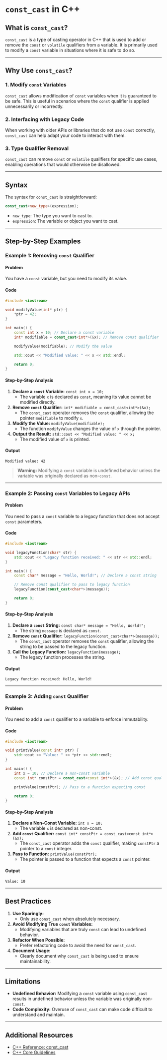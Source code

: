 # `const_cast` in C++

## What is `const_cast`?

`const_cast` is a type of casting operator in C++ that is used to add or remove the `const` or `volatile` qualifiers from a variable. It is primarily used to modify a `const` variable in situations where it is safe to do so.

---

## Why Use `const_cast`?

### 1. Modify `const` Variables
`const_cast` allows modification of `const` variables when it is guaranteed to be safe. This is useful in scenarios where the `const` qualifier is applied unnecessarily or incorrectly.

### 2. Interfacing with Legacy Code
When working with older APIs or libraries that do not use `const` correctly, `const_cast` can help adapt your code to interact with them.

### 3. Type Qualifier Removal
`const_cast` can remove `const` or `volatile` qualifiers for specific use cases, enabling operations that would otherwise be disallowed.

---

## Syntax

The syntax for `const_cast` is straightforward:

```cpp
const_cast<new_type>(expression);
```

- `new_type`: The type you want to cast to.
- `expression`: The variable or object you want to cast.

---

## Step-by-Step Examples

### Example 1: Removing `const` Qualifier

#### Problem
You have a `const` variable, but you need to modify its value.

#### Code
```cpp
#include <iostream>

void modifyValue(int* ptr) {
    *ptr = 42;
}

int main() {
    const int x = 10; // Declare a const variable
    int* modifiable = const_cast<int*>(&x); // Remove const qualifier

    modifyValue(modifiable); // Modify the value

    std::cout << "Modified value: " << x << std::endl;

    return 0;
}
```

#### Step-by-Step Analysis
1. **Declare a `const` Variable:** `const int x = 10;`
   - The variable `x` is declared as `const`, meaning its value cannot be modified directly.
2. **Remove `const` Qualifier:** `int* modifiable = const_cast<int*>(&x);`
   - The `const_cast` operator removes the `const` qualifier, allowing the pointer `modifiable` to modify `x`.
3. **Modify the Value:** `modifyValue(modifiable);`
   - The function `modifyValue` changes the value of `x` through the pointer.
4. **Output the Result:** `std::cout << "Modified value: " << x;`
   - The modified value of `x` is printed.

#### Output
```
Modified value: 42
```

> **Warning:** Modifying a `const` variable is undefined behavior unless the variable was originally declared as non-`const`.

---

### Example 2: Passing `const` Variables to Legacy APIs

#### Problem
You need to pass a `const` variable to a legacy function that does not accept `const` parameters.

#### Code
```cpp
#include <iostream>

void legacyFunction(char* str) {
    std::cout << "Legacy function received: " << str << std::endl;
}

int main() {
    const char* message = "Hello, World!"; // Declare a const string

    // Remove const qualifier to pass to legacy function
    legacyFunction(const_cast<char*>(message));

    return 0;
}
```

#### Step-by-Step Analysis
1. **Declare a `const` String:** `const char* message = "Hello, World!";`
   - The string `message` is declared as `const`.
2. **Remove `const` Qualifier:** `legacyFunction(const_cast<char*>(message));`
   - The `const_cast` operator removes the `const` qualifier, allowing the string to be passed to the legacy function.
3. **Call the Legacy Function:** `legacyFunction(message);`
   - The legacy function processes the string.

#### Output
```
Legacy function received: Hello, World!
```

---

### Example 3: Adding `const` Qualifier

#### Problem
You need to add a `const` qualifier to a variable to enforce immutability.

#### Code
```cpp
#include <iostream>

void printValue(const int* ptr) {
    std::cout << "Value: " << *ptr << std::endl;
}

int main() {
    int x = 10; // Declare a non-const variable
    const int* constPtr = const_cast<const int*>(&x); // Add const qualifier

    printValue(constPtr); // Pass to a function expecting const

    return 0;
}
```

#### Step-by-Step Analysis
1. **Declare a Non-Const Variable:** `int x = 10;`
   - The variable `x` is declared as non-const.
2. **Add `const` Qualifier:** `const int* constPtr = const_cast<const int*>(&x);`
   - The `const_cast` operator adds the `const` qualifier, making `constPtr` a pointer to a `const` integer.
3. **Pass to Function:** `printValue(constPtr);`
   - The pointer is passed to a function that expects a `const` pointer.

#### Output
```
Value: 10
```

---

## Best Practices

1. **Use Sparingly:**
   - Only use `const_cast` when absolutely necessary.
2. **Avoid Modifying True `const` Variables:**
   - Modifying variables that are truly `const` can lead to undefined behavior.
3. **Refactor When Possible:**
   - Prefer refactoring code to avoid the need for `const_cast`.
4. **Document Usage:**
   - Clearly document why `const_cast` is being used to ensure maintainability.

---

## Limitations

- **Undefined Behavior:** Modifying a `const` variable using `const_cast` results in undefined behavior unless the variable was originally non-`const`.
- **Code Complexity:** Overuse of `const_cast` can make code difficult to understand and maintain.

---

## Additional Resources

- [C++ Reference: const_cast](https://en.cppreference.com/w/cpp/language/const_cast)
- [C++ Core Guidelines](https://isocpp.github.io/CppCoreGuidelines/CppCoreGuidelines)